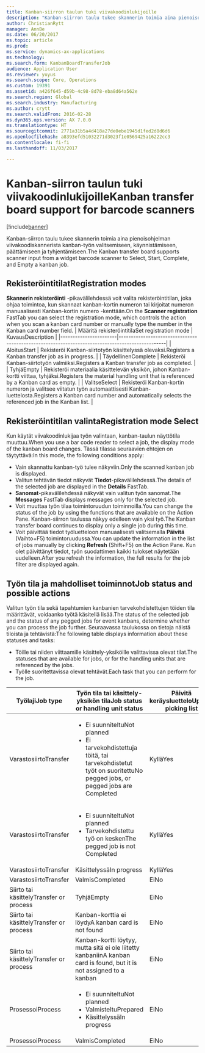```yaml
---
title: Kanban-siirron taulun tuki viivakoodinlukijoille
description: "Kanban-siirron taulu tukee skannerin toimia aina pienoisohjelman viivakoodiskannerista kanban-työn valitsemiseen, käynnistämiseen, päättämiseen ja tyhjentämiseen."
author: ChristianRytt
manager: AnnBe
ms.date: 06/20/2017
ms.topic: article
ms.prod: 
ms.service: dynamics-ax-applications
ms.technology: 
ms.search.form: KanbanBoardTransferJob
audience: Application User
ms.reviewer: yuyus
ms.search.scope: Core, Operations
ms.custom: 19391
ms.assetid: a426f645-d59b-4c98-8d78-eba8d64a562e
ms.search.region: Global
ms.search.industry: Manufacturing
ms.author: crytt
ms.search.validFrom: 2016-02-28
ms.dyn365.ops.version: AX 7.0.0
ms.translationtype: HT
ms.sourcegitcommit: 2771a31b5a4d418a27de0ebe1945d1fed2d8d6d6
ms.openlocfilehash: a8393efd51032271d3023f1e0569425a16222cc3
ms.contentlocale: fi-fi
ms.lasthandoff: 11/03/2017

---
```


# <a name="kanban-transfer-board-support-for-barcode-scanners"></a><span data-ttu-id="a1731-103">Kanban-siirron taulun tuki viivakoodinlukijoille</span><span class="sxs-lookup"><span data-stu-id="a1731-103">Kanban transfer board support for barcode scanners</span></span>

[!include[banner](../includes/banner.md)]


<span data-ttu-id="a1731-104">Kanban-siirron taulu tukee skannerin toimia aina pienoisohjelman viivakoodiskannerista kanban-työn valitsemiseen, käynnistämiseen, päättämiseen ja tyhjentämiseen.</span><span class="sxs-lookup"><span data-stu-id="a1731-104">The Kanban transfer board supports scanner input from a widget barcode scanner to Select, Start, Complete, and Empty a kanban job.</span></span>

<a name="registration-modes"></a><span data-ttu-id="a1731-105">Rekisteröintitilat</span><span class="sxs-lookup"><span data-stu-id="a1731-105">Registration modes</span></span>
------------------

<span data-ttu-id="a1731-106">**Skannerin rekisteröinti** -pikavälilehdessä voit valita rekisteröintitilan, joka ohjaa toimintoa, kun skannaat kanban-kortin numeron tai kirjoitat numeron manuaalisesti Kanban-kortin numero -kenttään.</span><span class="sxs-lookup"><span data-stu-id="a1731-106">On the **Scanner registration** FastTab you can select the registration mode, which controls the action when you scan a kanban card number or manually type the number in the Kanban card number field.</span></span>
| <span data-ttu-id="a1731-107">Määritä rekisteröintitila</span><span class="sxs-lookup"><span data-stu-id="a1731-107">Set registration mode</span></span> | <span data-ttu-id="a1731-108">Kuvaus</span><span class="sxs-lookup"><span data-stu-id="a1731-108">Description</span></span>                                                                                     |
|-----------------------|-------------------------------------------------------------------------------------------------|
| <span data-ttu-id="a1731-109">Aloitus</span><span class="sxs-lookup"><span data-stu-id="a1731-109">Start</span></span>                 | <span data-ttu-id="a1731-110">Rekisteröi Kanban-siirtotyön käsittelyssä olevaksi.</span><span class="sxs-lookup"><span data-stu-id="a1731-110">Registers a Kanban transfer job as in progress.</span></span>                                                 |
| <span data-ttu-id="a1731-111">Täydellinen</span><span class="sxs-lookup"><span data-stu-id="a1731-111">Complete</span></span>              | <span data-ttu-id="a1731-112">Rekisteröi Kanban-siirtotyön valmiiksi.</span><span class="sxs-lookup"><span data-stu-id="a1731-112">Registers a Kanban transfer job as completed.</span></span>                                                   |
| <span data-ttu-id="a1731-113">Tyhjä</span><span class="sxs-lookup"><span data-stu-id="a1731-113">Empty</span></span>                 | <span data-ttu-id="a1731-114">Rekisteröi materiaalia käsittelevän yksikön, johon Kanban-kortti viittaa, tyhjäksi.</span><span class="sxs-lookup"><span data-stu-id="a1731-114">Registers the material handling unit that is referenced by a Kanban card as empty.</span></span>              |
| <span data-ttu-id="a1731-115">Valitse</span><span class="sxs-lookup"><span data-stu-id="a1731-115">Select</span></span>                | <span data-ttu-id="a1731-116">Rekisteröi Kanban-kortin numeron ja valitsee viitatun työn automaattisesti Kanban-luettelosta.</span><span class="sxs-lookup"><span data-stu-id="a1731-116">Registers a Kanban card number and automatically selects the referenced job in the Kanban list.</span></span> |

 
<a name="registration-mode-select"></a><span data-ttu-id="a1731-117">Rekisteröintitilan valinta</span><span class="sxs-lookup"><span data-stu-id="a1731-117">Registration mode Select</span></span>
------------------------

<span data-ttu-id="a1731-118">Kun käytät viivakoodinlukijaa työn valintaan, kanban-taulun näyttötila muuttuu.</span><span class="sxs-lookup"><span data-stu-id="a1731-118">When you use a bar code reader to select a job, the display mode of the kanban board changes.</span></span> <span data-ttu-id="a1731-119">Tässä tilassa seuraavien ehtojen on täytyttävä:</span><span class="sxs-lookup"><span data-stu-id="a1731-119">In this mode, the following conditions apply:</span></span>

-   <span data-ttu-id="a1731-120">Vain skannattu kanban-työ tulee näkyviin.</span><span class="sxs-lookup"><span data-stu-id="a1731-120">Only the scanned kanban job is displayed.</span></span>
-   <span data-ttu-id="a1731-121">Valitun tehtävän tiedot näkyvät **Tiedot**-pikavälilehdessä.</span><span class="sxs-lookup"><span data-stu-id="a1731-121">The details of the selected job are displayed in the **Details** FastTab.</span></span>
-   <span data-ttu-id="a1731-122">**Sanomat**-pikavälilehdessä näkyvät vain valitun työn sanomat.</span><span class="sxs-lookup"><span data-stu-id="a1731-122">The **Messages** FastTab displays messages only for the selected job.</span></span>
-   <span data-ttu-id="a1731-123">Voit muuttaa työn tilaa toimintoruudun toiminnoilla.</span><span class="sxs-lookup"><span data-stu-id="a1731-123">You can change the status of the job by using the functions that are available on the Action Pane.</span></span> <span data-ttu-id="a1731-124">Kanban-siirron taulussa näkyy edelleen vain yksi työ.</span><span class="sxs-lookup"><span data-stu-id="a1731-124">The Kanban transfer board continues to display only a single job during this time.</span></span>
-   <span data-ttu-id="a1731-125">Voit päivittää tiedot työluetteloon manuaalisesti valitsemalla **Päivitä** (Vaihto+F5) toimintoruudussa.</span><span class="sxs-lookup"><span data-stu-id="a1731-125">You can update the information in the list of jobs manually by clicking **Refresh** (Shift+F5) on the Action Pane.</span></span> <span data-ttu-id="a1731-126">Kun olet päivittänyt tiedot, työn suodattimen kaikki tulokset näytetään uudelleen.</span><span class="sxs-lookup"><span data-stu-id="a1731-126">After you refresh the information, the full results for the job filter are displayed again.</span></span>

## <a name="job-status-and-possible-actions"></a><span data-ttu-id="a1731-127">Työn tila ja mahdolliset toiminnot</span><span class="sxs-lookup"><span data-stu-id="a1731-127">Job status and possible actions</span></span>
<span data-ttu-id="a1731-128">Valitun työn tila sekä tapahtumien kanbanien tarvekohdistettujen töiden tila määrittävät, voidaanko työtä käsitellä lisää.</span><span class="sxs-lookup"><span data-stu-id="a1731-128">The status of the selected job and the status of any pegged jobs for event kanbans, determine whether you can process the job further.</span></span> <span data-ttu-id="a1731-129">Seuraavassa taulukossa on tietoja näistä tiloista ja tehtävistä:</span><span class="sxs-lookup"><span data-stu-id="a1731-129">The following table displays information about these statuses and tasks:</span></span>
-   <span data-ttu-id="a1731-130">Töille tai niiden viittaamille käsittely-yksiköille valittavissa olevat tilat.</span><span class="sxs-lookup"><span data-stu-id="a1731-130">The statuses that are available for jobs, or for the handling units that are referenced by the jobs.</span></span>
-   <span data-ttu-id="a1731-131">Työlle suoritettavissa olevat tehtävät.</span><span class="sxs-lookup"><span data-stu-id="a1731-131">Each task that you can perform for the job.</span></span>

<table>
<colgroup>
<col width="12%" />
<col width="12%" />
<col width="12%" />
<col width="12%" />
<col width="12%" />
<col width="12%" />
<col width="12%" />
<col width="12%" />
</colgroup>
<thead>
<tr class="header">
<th><span data-ttu-id="a1731-132">Työlaji</span><span class="sxs-lookup"><span data-stu-id="a1731-132">Job type</span></span></th>
<th><span data-ttu-id="a1731-133">Työn tila tai käsittely-yksikön tila</span><span class="sxs-lookup"><span data-stu-id="a1731-133">Job status or handling unit status</span></span></th>
<th><span data-ttu-id="a1731-134">Päivitä keräysluettelo</span><span class="sxs-lookup"><span data-stu-id="a1731-134">Update picking list</span></span></th>
<th><span data-ttu-id="a1731-135">Aloitus</span><span class="sxs-lookup"><span data-stu-id="a1731-135">Start</span></span></th>
<th><span data-ttu-id="a1731-136">Päivitä rekisteröinti</span><span class="sxs-lookup"><span data-stu-id="a1731-136">Update registration</span></span></th>
<th><span data-ttu-id="a1731-137">Täydellinen</span><span class="sxs-lookup"><span data-stu-id="a1731-137">Complete</span></span></th>
<th><span data-ttu-id="a1731-138">Tyhjä</span><span class="sxs-lookup"><span data-stu-id="a1731-138">Empty</span></span></th>
<th><span data-ttu-id="a1731-139">Luo tapahtuma-kanbaneita</span><span class="sxs-lookup"><span data-stu-id="a1731-139">Create event kanbans</span></span></th>
</tr>
</thead>
<tbody>
<tr class="odd">
<td><span data-ttu-id="a1731-140">Varastosiirto</span><span class="sxs-lookup"><span data-stu-id="a1731-140">Transfer</span></span></td>
<td><ul>
<li><span data-ttu-id="a1731-141">Ei suunniteltu</span><span class="sxs-lookup"><span data-stu-id="a1731-141">Not planned</span></span></li>
<li><span data-ttu-id="a1731-142">Ei tarvekohdistettuja töitä, tai tarvekohdistetut työt on suoritettu</span><span class="sxs-lookup"><span data-stu-id="a1731-142">No pegged jobs, or pegged jobs are Completed</span></span></li>
</ul></td>
<td><span data-ttu-id="a1731-143">Kyllä</span><span class="sxs-lookup"><span data-stu-id="a1731-143">Yes</span></span></td>
<td><span data-ttu-id="a1731-144">Kyllä</span><span class="sxs-lookup"><span data-stu-id="a1731-144">Yes</span></span></td>
<td><span data-ttu-id="a1731-145">Kyllä</span><span class="sxs-lookup"><span data-stu-id="a1731-145">Yes</span></span></td>
<td><span data-ttu-id="a1731-146">Kyllä</span><span class="sxs-lookup"><span data-stu-id="a1731-146">Yes</span></span></td>
<td><span data-ttu-id="a1731-147">Ei</span><span class="sxs-lookup"><span data-stu-id="a1731-147">No</span></span></td>
<td><span data-ttu-id="a1731-148">Kyllä</span><span class="sxs-lookup"><span data-stu-id="a1731-148">Yes</span></span></td>
</tr>
<tr class="even">
<td><span data-ttu-id="a1731-149">Varastosiirto</span><span class="sxs-lookup"><span data-stu-id="a1731-149">Transfer</span></span></td>
<td><ul>
<li><span data-ttu-id="a1731-150">Ei suunniteltu</span><span class="sxs-lookup"><span data-stu-id="a1731-150">Not planned</span></span></li>
<li><span data-ttu-id="a1731-151">Tarvekohdistettu työ on kesken</span><span class="sxs-lookup"><span data-stu-id="a1731-151">The pegged job is not Completed</span></span></li>
</ul></td>
<td><span data-ttu-id="a1731-152">Kyllä</span><span class="sxs-lookup"><span data-stu-id="a1731-152">Yes</span></span></td>
<td><span data-ttu-id="a1731-153">Ei</span><span class="sxs-lookup"><span data-stu-id="a1731-153">No</span></span></td>
<td><span data-ttu-id="a1731-154">Kyllä</span><span class="sxs-lookup"><span data-stu-id="a1731-154">Yes</span></span></td>
<td><span data-ttu-id="a1731-155">Ei</span><span class="sxs-lookup"><span data-stu-id="a1731-155">No</span></span></td>
<td><span data-ttu-id="a1731-156">Ei</span><span class="sxs-lookup"><span data-stu-id="a1731-156">No</span></span></td>
<td><span data-ttu-id="a1731-157">Ei</span><span class="sxs-lookup"><span data-stu-id="a1731-157">No</span></span></td>
</tr>
<tr class="odd">
<td><span data-ttu-id="a1731-158">Varastosiirto</span><span class="sxs-lookup"><span data-stu-id="a1731-158">Transfer</span></span></td>
<td><span data-ttu-id="a1731-159">Käsittelyssä</span><span class="sxs-lookup"><span data-stu-id="a1731-159">In progress</span></span></td>
<td><span data-ttu-id="a1731-160">Kyllä</span><span class="sxs-lookup"><span data-stu-id="a1731-160">Yes</span></span></td>
<td><span data-ttu-id="a1731-161">Ei</span><span class="sxs-lookup"><span data-stu-id="a1731-161">No</span></span></td>
<td><span data-ttu-id="a1731-162">Kyllä</span><span class="sxs-lookup"><span data-stu-id="a1731-162">Yes</span></span></td>
<td><span data-ttu-id="a1731-163">Kyllä</span><span class="sxs-lookup"><span data-stu-id="a1731-163">Yes</span></span></td>
<td><span data-ttu-id="a1731-164">Ei</span><span class="sxs-lookup"><span data-stu-id="a1731-164">No</span></span></td>
<td><span data-ttu-id="a1731-165">Ei</span><span class="sxs-lookup"><span data-stu-id="a1731-165">No</span></span></td>
</tr>
<tr class="even">
<td><span data-ttu-id="a1731-166">Varastosiirto</span><span class="sxs-lookup"><span data-stu-id="a1731-166">Transfer</span></span></td>
<td><span data-ttu-id="a1731-167">Valmis</span><span class="sxs-lookup"><span data-stu-id="a1731-167">Completed</span></span></td>
<td><span data-ttu-id="a1731-168">Ei</span><span class="sxs-lookup"><span data-stu-id="a1731-168">No</span></span></td>
<td><span data-ttu-id="a1731-169">Ei</span><span class="sxs-lookup"><span data-stu-id="a1731-169">No</span></span></td>
<td><span data-ttu-id="a1731-170">Ei</span><span class="sxs-lookup"><span data-stu-id="a1731-170">No</span></span></td>
<td><span data-ttu-id="a1731-171">Ei</span><span class="sxs-lookup"><span data-stu-id="a1731-171">No</span></span></td>
<td><span data-ttu-id="a1731-172">Kyllä</span><span class="sxs-lookup"><span data-stu-id="a1731-172">Yes</span></span></td>
<td><span data-ttu-id="a1731-173">Ei</span><span class="sxs-lookup"><span data-stu-id="a1731-173">No</span></span></td>
</tr>
<tr class="odd">
<td><span data-ttu-id="a1731-174">Siirto tai käsittely</span><span class="sxs-lookup"><span data-stu-id="a1731-174">Transfer or process</span></span></td>
<td><span data-ttu-id="a1731-175">Tyhjä</span><span class="sxs-lookup"><span data-stu-id="a1731-175">Empty</span></span></td>
<td><span data-ttu-id="a1731-176">Ei</span><span class="sxs-lookup"><span data-stu-id="a1731-176">No</span></span></td>
<td><span data-ttu-id="a1731-177">Ei</span><span class="sxs-lookup"><span data-stu-id="a1731-177">No</span></span></td>
<td><span data-ttu-id="a1731-178">Ei</span><span class="sxs-lookup"><span data-stu-id="a1731-178">No</span></span></td>
<td><span data-ttu-id="a1731-179">Ei</span><span class="sxs-lookup"><span data-stu-id="a1731-179">No</span></span></td>
<td><span data-ttu-id="a1731-180">Ei</span><span class="sxs-lookup"><span data-stu-id="a1731-180">No</span></span></td>
<td><span data-ttu-id="a1731-181">Ei</span><span class="sxs-lookup"><span data-stu-id="a1731-181">No</span></span></td>
</tr>
<tr class="even">
<td><span data-ttu-id="a1731-182">Siirto tai käsittely</span><span class="sxs-lookup"><span data-stu-id="a1731-182">Transfer or process</span></span></td>
<td><span data-ttu-id="a1731-183">Kanban-korttia ei löydy</span><span class="sxs-lookup"><span data-stu-id="a1731-183">A kanban card is not found</span></span></td>
<td><span data-ttu-id="a1731-184">Ei</span><span class="sxs-lookup"><span data-stu-id="a1731-184">No</span></span></td>
<td><span data-ttu-id="a1731-185">Ei</span><span class="sxs-lookup"><span data-stu-id="a1731-185">No</span></span></td>
<td><span data-ttu-id="a1731-186">Ei</span><span class="sxs-lookup"><span data-stu-id="a1731-186">No</span></span></td>
<td><span data-ttu-id="a1731-187">Ei</span><span class="sxs-lookup"><span data-stu-id="a1731-187">No</span></span></td>
<td><span data-ttu-id="a1731-188">Ei</span><span class="sxs-lookup"><span data-stu-id="a1731-188">No</span></span></td>
<td><span data-ttu-id="a1731-189">Ei</span><span class="sxs-lookup"><span data-stu-id="a1731-189">No</span></span></td>
</tr>
<tr class="odd">
<td><span data-ttu-id="a1731-190">Siirto tai käsittely</span><span class="sxs-lookup"><span data-stu-id="a1731-190">Transfer or process</span></span></td>
<td><span data-ttu-id="a1731-191">Kanban-kortti löytyy, mutta sitä ei ole liitetty kanbaniin</span><span class="sxs-lookup"><span data-stu-id="a1731-191">A kanban card is found, but it is not assigned to a kanban</span></span></td>
<td><span data-ttu-id="a1731-192">Ei</span><span class="sxs-lookup"><span data-stu-id="a1731-192">No</span></span></td>
<td><span data-ttu-id="a1731-193">Ei</span><span class="sxs-lookup"><span data-stu-id="a1731-193">No</span></span></td>
<td><span data-ttu-id="a1731-194">Ei</span><span class="sxs-lookup"><span data-stu-id="a1731-194">No</span></span></td>
<td><span data-ttu-id="a1731-195">Ei</span><span class="sxs-lookup"><span data-stu-id="a1731-195">No</span></span></td>
<td><span data-ttu-id="a1731-196">Ei</span><span class="sxs-lookup"><span data-stu-id="a1731-196">No</span></span></td>
<td><span data-ttu-id="a1731-197">Ei</span><span class="sxs-lookup"><span data-stu-id="a1731-197">No</span></span></td>
</tr>
<tr class="even">
<td><span data-ttu-id="a1731-198">Prosessoi</span><span class="sxs-lookup"><span data-stu-id="a1731-198">Process</span></span></td>
<td><ul>
<li><span data-ttu-id="a1731-199">Ei suunniteltu</span><span class="sxs-lookup"><span data-stu-id="a1731-199">Not planned</span></span></li>
<li><span data-ttu-id="a1731-200">Valmisteltu</span><span class="sxs-lookup"><span data-stu-id="a1731-200">Prepared</span></span></li>
<li><span data-ttu-id="a1731-201">Käsittelyssä</span><span class="sxs-lookup"><span data-stu-id="a1731-201">In progress</span></span></li>
</ul></td>
<td><span data-ttu-id="a1731-202">Ei</span><span class="sxs-lookup"><span data-stu-id="a1731-202">No</span></span></td>
<td><span data-ttu-id="a1731-203">Ei</span><span class="sxs-lookup"><span data-stu-id="a1731-203">No</span></span></td>
<td><span data-ttu-id="a1731-204">Ei</span><span class="sxs-lookup"><span data-stu-id="a1731-204">No</span></span></td>
<td><span data-ttu-id="a1731-205">Ei</span><span class="sxs-lookup"><span data-stu-id="a1731-205">No</span></span></td>
<td><span data-ttu-id="a1731-206">Ei</span><span class="sxs-lookup"><span data-stu-id="a1731-206">No</span></span></td>
<td><span data-ttu-id="a1731-207">Ei</span><span class="sxs-lookup"><span data-stu-id="a1731-207">No</span></span></td>
</tr>
<tr class="odd">
<td><span data-ttu-id="a1731-208">Prosessoi</span><span class="sxs-lookup"><span data-stu-id="a1731-208">Process</span></span></td>
<td><span data-ttu-id="a1731-209">Valmis</span><span class="sxs-lookup"><span data-stu-id="a1731-209">Completed</span></span></td>
<td><span data-ttu-id="a1731-210">Ei</span><span class="sxs-lookup"><span data-stu-id="a1731-210">No</span></span></td>
<td><span data-ttu-id="a1731-211">Ei</span><span class="sxs-lookup"><span data-stu-id="a1731-211">No</span></span></td>
<td><span data-ttu-id="a1731-212">Ei</span><span class="sxs-lookup"><span data-stu-id="a1731-212">No</span></span></td>
<td><span data-ttu-id="a1731-213">Ei</span><span class="sxs-lookup"><span data-stu-id="a1731-213">No</span></span></td>
<td><span data-ttu-id="a1731-214">Ei</span><span class="sxs-lookup"><span data-stu-id="a1731-214">No</span></span></td>
<td><span data-ttu-id="a1731-215">Ei</span><span class="sxs-lookup"><span data-stu-id="a1731-215">No</span></span></td>
</tr>
</tbody>
</table>







